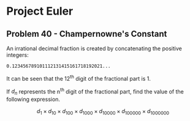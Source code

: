 # Project Euler

## Problem 40 - Champernowne's Constant

An irrational decimal fraction is created by concatenating the positive integers:

    0.123456789101112131415161718192021...

It can be seen that the 12<sup>th</sup> digit of the fractional part is 1.

If $d_n$ represents the n<sup>th</sup> digit of the fractional part, find the value of the following expression.

$$d_1 \times d_{10} \times d_{100} \times d_{1000} \times d_{10000} \times d_{100000} \times d_{1000000}$$
